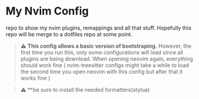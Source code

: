 # My Nvim Config

repo to show my nvim plugins, remappings and all that stuff. Hopefully this repo will be merge to a dotfiles repo at some point.

> :warning: **This config allows a basic version of bootstraping.** However, the first time you run this, only some configurations will load since all plugins are being download. When opening neovim again, everything should work fine ( nvim-treesitter configs might take a while to load the second time you open neovim with this config but after that it works fine )

> :warning: **be sure to install the needed formatters(stylua)

